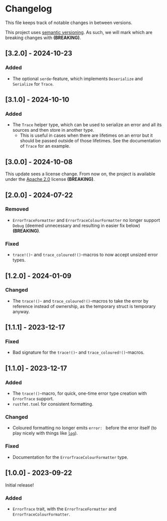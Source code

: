 # Changelog
This file keeps track of notable changes in between versions.

This project uses [semantic versioning](https://semver.org). As such, we will mark which are breaking changes with **(BREAKING)**.

## [3.2.0] - 2024-10-23
### Added
- The optional `serde`-feature, which implements `Deserialize` and `Serialize` for `Trace`.

## [3.1.0] - 2024-10-10
### Added
- The `Trace` helper type, which can be used to serialize an error and all its sources and then store in another type.
    - This is useful in cases when there are lifetimes on an error but it should be passed outside of those lifetimes. See the documentation of `Trace` for an example.


## [3.0.0] - 2024-10-08
This update sees a license change. From now on, the project is available under the [Apache 2.0](./LICENSE) license **(BREAKING)**.


## [2.0.0] - 2024-07-22
### Removed
- `ErrorTraceFormatter` and `ErrorTraceColourFormatter` no longer support `Debug` (deemed unnecessary and resulting in easier fix below) **(BREAKING)**.

### Fixed
- `trace!()`- and `trace_coloured!()`-macros to now accept unsized error types.


## [1.2.0] - 2024-01-09
### Changed
- The `trace!()`- and `trace_coloured!()`-macros to take the error by reference instead of ownership, as the temporary struct is temporary anyway.


## [1.1.1] - 2023-12-17
### Fixed
- Bad signature for the `trace!()`- and `trace_coloured!()`-macros.


## [1.1.0] - 2023-12-17
### Added
- The `trace!()`-macro, for quick, one-time error type creation with `ErrorTrace` support.
- `rustfmt.toml` for consistent formatting.

### Changed
- Coloured formatting no longer emits `error: ` before the error itself (to play nicely with things like [`log`](https://crates.io/crates/log)).

### Fixed
- Documentation for the `ErrorTraceColourFormatter` type.


## [1.0.0] - 2023-09-22
Initial release!

### Added
- `ErrorTrace` trait, with the `ErrorTraceFormatter` and `ErrorTraceColourFormatter`.
